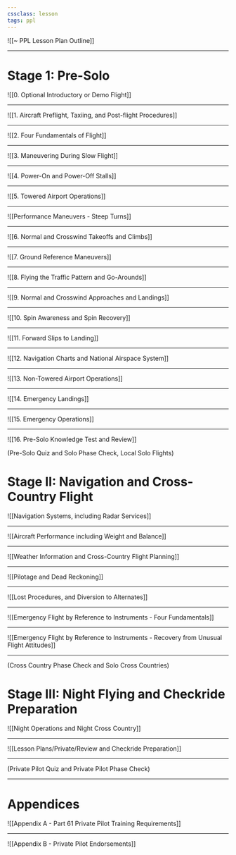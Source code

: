 ```yaml
---
cssclass: lesson
tags: ppl
---
```

![[~ PPL Lesson Plan Outline]]

----

# Stage 1: Pre-Solo
![[0. Optional Introductory or Demo Flight]]

----

![[1. Aircraft Preflight, Taxiing, and Post-flight Procedures]]

----

![[2. Four Fundamentals of Flight]]

----

![[3. Maneuvering During Slow Flight]]

----

![[4. Power-On and Power-Off Stalls]]

----

![[5. Towered Airport Operations]]

----

![[Performance Maneuvers - Steep Turns]]

----

![[6. Normal and Crosswind Takeoffs and Climbs]]

----

![[7. Ground Reference Maneuvers]]

----

![[8. Flying the Traffic Pattern and Go-Arounds]]

----

![[9. Normal and Crosswind Approaches and Landings]]

----

![[10. Spin Awareness and Spin Recovery]]

----

![[11. Forward Slips to Landing]]

----

![[12. Navigation Charts and National Airspace System]]

----

![[13. Non-Towered Airport Operations]]

----

![[14. Emergency Landings]]

----

![[15. Emergency Operations]]

---

![[16. Pre-Solo Knowledge Test and Review]]


(Pre-Solo Quiz and Solo Phase Check, Local Solo Flights)

# Stage II: Navigation and Cross-Country Flight
![[Navigation Systems, including Radar Services]]

----

![[Aircraft Performance including Weight and Balance]]

----

![[Weather Information and Cross-Country Flight Planning]]

----

![[Pilotage and Dead Reckoning]]

----

![[Lost Procedures, and Diversion to Alternates]]

----

![[Emergency Flight by Reference to Instruments - Four Fundamentals]]

----

![[Emergency Flight by Reference to Instruments - Recovery from Unusual Flight Attitudes]]

----

(Cross Country Phase Check and Solo Cross Countries)

# Stage III: Night Flying and Checkride Preparation
![[Night Operations and Night Cross Country]]


----

![[Lesson Plans/Private/Review and Checkride Preparation]]

----

(Private Pilot Quiz and Private Pilot Phase Check)


----

# Appendices
![[Appendix A - Part 61 Private Pilot Training Requirements]]

----

![[Appendix B - Private Pilot Endorsements]]